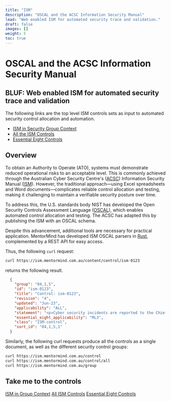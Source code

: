 ```yaml
---
title: "ISM"
description: "OSCAL and the ACSC Information Security Manual"
lead: "Web enabled ISM for automated security trace and validation."
draft: false
images: []
weight: 5
toc: true
---
```


# OSCAL and the ACSC Information Security Manual

## BLUF: Web enabled ISM for automated security trace and validation

The following links are the top level ISM controls sets as input to automated security control allocation and automation.

- [ISM in Security Group Context](https://ism.mentormind.com.au/context)
- [All the ISM Controls](https://ism.mentormind.com.au/control/index)
- [Essential Eight Controls](https://ism.mentormind.com.au/essential-eight)


## Overview
To obtain an Authority to Operate (ATO), systems must demonstrate reduced operational risks to an acceptable level. This is commonly achieved through the Australian Cyber Security Centre's ([ACSC](https://cyber.gov.au/)) Information Security Manual ([ISM](https://www.cyber.gov.au/resources-business-and-government/essential-cyber-security/ism)). However, the traditional approach—using Excel spreadsheets and Word documents—complicates reliable control allocation and testing, making it challenging to maintain a verifiable security posture over time.

To address this, the U.S. standards body NIST has developed the Open Security Controls Assessment Language ([OSCAL](https://pages.nist.gov/OSCAL/)), which enables automated control allocation and testing. The ACSC has adapted this by publishing the ISM with an OSCAL schema.

Despite this advancement, additional tools are necessary for practical application. MentorMind has developed ISM OSCAL parsers in [Rust](https://www.rust-lang.org), complemented by a REST API for easy access.

Thus, the following `curl` request:

```bash
curl https://ism.mentormind.com.au/content/control/ism-0123
```

returns the following result.

```json
  {
    "group": "04,1,5",
    "id": "ism-0123",
    "title": "Control: ism-0123",
    "revision": "4",
    "updated": "Jun-23",
    "applicability": "ALL",
    "statement": "<p>Cyber security incidents are reported to the Chief Information Security Officer, or one of their delegates, as soon as possible after they occur or are discovered.</p>",
    "essential_eight_applicability": "ML3",
    "class": "ISM-control",
    "sort_id": "04,1,5,1"
  }
```

Similarly, the following curl requests produce all the controls as a single document, as well as the different security control groups:
```bash
curl https://ism.mentormind.com.au/control
curl https://ism.mentormind.com.au/control/all
curl https://ism.mentormind.com.au/group
```

## Take me to the controls

[ISM in Group Context](https://ism.mentormind.com.au/context) [All ISM Controls](https://ism.mentormind.com.au/control/index) [Essential Eight Controls](/essential-eight)
